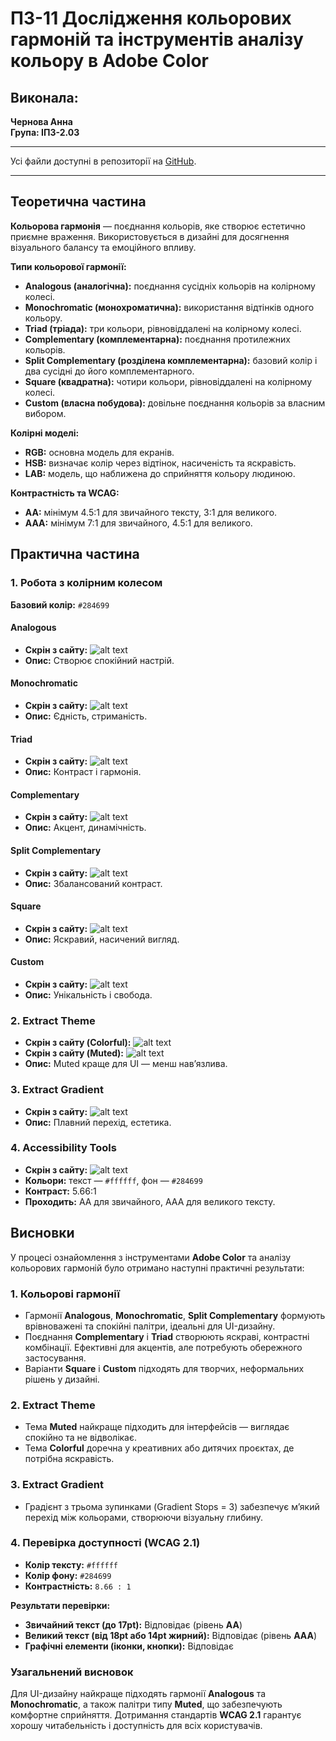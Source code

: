 # ПЗ-11 Дослідження кольорових гармоній та інструментів аналізу кольору в Adobe Color

## Виконала:

**Чернова Анна**  
**Група: ІПЗ-2.03**

---

Усі файли доступні в репозиторії на [GitHub](https://github.com/annforia/UI-UX).

---

## Теоретична частина

**Кольорова гармонія** — поєднання кольорів, яке створює естетично приємне враження. Використовується в дизайні для досягнення візуального балансу та емоційного впливу.

**Типи кольорової гармонії:**

- **Analogous (аналогічна):** поєднання сусідніх кольорів на колірному колесі.
- **Monochromatic (монохроматична):** використання відтінків одного кольору.
- **Triad (тріада):** три кольори, рівновіддалені на колірному колесі.
- **Complementary (комплементарна):** поєднання протилежних кольорів.
- **Split Complementary (розділена комплементарна):** базовий колір і два сусідні до його комплементарного.
- **Square (квадратна):** чотири кольори, рівновіддалені на колірному колесі.
- **Custom (власна побудова):** довільне поєднання кольорів за власним вибором.

**Колірні моделі:**

- **RGB:** основна модель для екранів.
- **HSB:** визначає колір через відтінок, насиченість та яскравість.
- **LAB:** модель, що наближена до сприйняття кольору людиною.

**Контрастність та WCAG:**

- **AA:** мінімум 4.5:1 для звичайного тексту, 3:1 для великого.
- **AAA:** мінімум 7:1 для звичайного, 4.5:1 для великого.

## Практична частина

### 1. Робота з колірним колесом

**Базовий колір:** `#284699`

#### Analogous

- **Скрін з сайту:** ![alt text](image-0.png)
- **Опис:** Створює спокійний настрій.

#### Monochromatic

- **Скрін з сайту:** ![alt text](image-1.png)
- **Опис:** Єдність, стриманість.

#### Triad

- **Скрін з сайту:** ![alt text](image-2.png)
- **Опис:** Контраст і гармонія.

#### Complementary

- **Скрін з сайту:** ![alt text](image-3.png)
- **Опис:** Акцент, динамічність.

#### Split Complementary

- **Скрін з сайту:** ![alt text](image-4.png)
- **Опис:** Збалансований контраст.

#### Square

- **Скрін з сайту:** ![alt text](image-5.png)
- **Опис:** Яскравий, насичений вигляд.

#### Custom

- **Скрін з сайту:** ![alt text](image-6.png)
- **Опис:** Унікальність і свобода.

### 2. Extract Theme

- **Скрін з сайту (Colorful):** ![alt text](image-7.png)
- **Скрін з сайту (Muted):** ![alt text](image-8.png)
- **Опис:** Muted краще для UI — менш нав’язлива.

### 3. Extract Gradient

- **Скрін з сайту:** ![alt text](image-9.png)
- **Опис:** Плавний перехід, естетика.

### 4. Accessibility Tools

- **Скрін з сайту:** ![alt text](image-10.png)
- **Кольори:** текст — `#ffffff`, фон — `#284699`
- **Контраст:** 5.66:1
- **Проходить:** AA для звичайного, AAA для великого тексту.

## Висновки

У процесі ознайомлення з інструментами **Adobe Color** та аналізу кольорових гармоній було отримано наступні практичні результати:

### 1. Кольорові гармонії

- Гармонії **Analogous**, **Monochromatic**, **Split Complementary** формують врівноважені та спокійні палітри, ідеальні для UI-дизайну.
- Поєднання **Complementary** і **Triad** створюють яскраві, контрастні комбінації. Ефективні для акцентів, але потребують обережного застосування.
- Варіанти **Square** і **Custom** підходять для творчих, неформальних рішень у дизайні.

### 2. Extract Theme

- Тема **Muted** найкраще підходить для інтерфейсів — виглядає спокійно та не відволікає.
- Тема **Colorful** доречна у креативних або дитячих проєктах, де потрібна яскравість.

### 3. Extract Gradient

- Градієнт з трьома зупинками (Gradient Stops = 3) забезпечує м’який перехід між кольорами, створюючи візуальну глибину.

### 4. Перевірка доступності (WCAG 2.1)

- **Колір тексту:** `#ffffff`
- **Колір фону:** `#284699`
- **Контрастність:** `8.66 : 1`

**Результати перевірки:**

- **Звичайний текст (до 17pt):** Відповідає (рівень **AA**)
- **Великий текст (від 18pt або 14pt жирний):** Відповідає (рівень **AAA**)
- **Графічні елементи (іконки, кнопки):** Відповідає

### Узагальнений висновок

Для UI-дизайну найкраще підходять гармонії **Analogous** та **Monochromatic**, а також палітри типу **Muted**, що забезпечують комфортне сприйняття. Дотримання стандартів **WCAG 2.1** гарантує хорошу читабельність і доступність для всіх користувачів.

